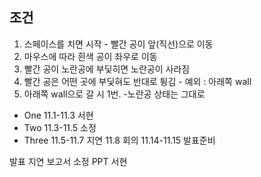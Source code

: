 ## 조건
1. 스페이스를 치면 시작 - 빨간 공이 앞(직선)으로 이동
2. 마우스에 따라 흰색 공이 좌우로 이동
3. 빨간 공이 노란공에 부딫히면 노란공이 사라짐
4. 빨간 공은 어떤 곳에 부딫혀도 반대로 튕김 - 예외 : 아래쪽 wall
5. 아래쪽 wall으로 갈 시 1번. -노란공 상태는 그대로

* One 11.1-11.3 서현
* Two 11.3-11.5 소정
* Three 11.5-11.7 지연
11.8 회의
11.14-11.15 발표준비

발표 지연
보고서 소정
PPT 서현
